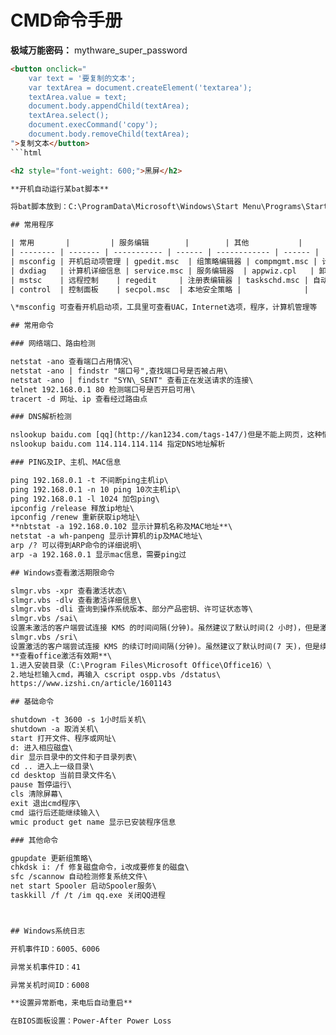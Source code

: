 # CMD命令手册

**极域万能密码：** mythware\_super\_password

```html
<button onclick="
    var text = '要复制的文本';
    var textArea = document.createElement('textarea');
    textArea.value = text;
    document.body.appendChild(textArea);
    textArea.select();
    document.execCommand('copy');
    document.body.removeChild(textArea);
">复制文本</button>
```html

<h2 style="font-weight: 600;">黑屏</h2>

**开机自动运行某bat脚本**

将bat脚本放到：C:\ProgramData\Microsoft\Windows\Start Menu\Programs\StartUp

## 常用程序

| 常用       |         | 服务编辑        |        | 其他           |        |
| -------- | ------- | ----------- | ------ | ------------ | ------ |
| msconfig | 开机启动项管理 | gpedit.msc  | 组策略编辑器 | compmgmt.msc | 计算机管理  |
| dxdiag   | 计算机详细信息 | service.msc | 服务编辑器  | appwiz.cpl   | 卸载程序   |
| mstsc    | 远程控制    | regedit     | 注册表编辑器 | taskschd.msc | 自动计划任务 |
| control  | 控制面板    | secpol.msc  | 本地安全策略 |              |        |

\*msconfig 可查看开机启动项，工具里可查看UAC，Internet选项，程序，计算机管理等

## 常用命令

### 网络端口、路由检测

netstat -ano 查看端口占用情况\
netstat -ano | findstr "端口号",查找端口号是否被占用\
netstat -ano | findstr "SYN\_SENT" 查看正在发送请求的连接\
telnet 192.168.0.1 80 检测端口号是否开启可用\
tracert -d 网址、ip 查看经过路由点

### DNS解析检测

nslookup baidu.com [qq](http://kan1234.com/tags-147/)但是不能上网页，这种情况下一般我们就需要测试一下DNS是否正常\
nslookup baidu.com 114.114.114.114 指定DNS地址解析

### PING及IP、主机、MAC信息

ping 192.168.0.1 -t 不间断ping主机ip\
ping 192.168.0.1 -n 10 ping 10次主机ip\
ping 192.168.0.1 -l 1024 加包ping\
ipconfig /release 释放ip地址\
ipconfig /renew 重新获取ip地址\
**nbtstat -a 192.168.0.102 显示计算机名称及MAC地址**\
netstat -a wh-panpeng 显示计算机的ip及MAC地址\
arp /? 可以得到ARP命令的详细说明\
arp -a 192.168.0.1 显示mac信息，需要ping过

## Windows查看激活期限命令

slmgr.vbs -xpr 查看激活状态\
slmgr.vbs -dlv 查看激活详细信息\
slmgr.vbs -dli 查询到操作系统版本、部分产品密钥、许可证状态等\
slmgr.vbs /sai\
设置未激活的客户端尝试连接 KMS 的时间间隔(分钟)。虽然建议了默认时间(2 小时)，但是激活间隔必须介于 15 分钟(最小值)到 30 天(最大值)之间。\
slmgr.vbs /sri\
设置激活的客户端尝试连接 KMS 的续订时间间隔(分钟)。虽然建议了默认时间(7 天)，但是续订时间间隔必须介于 15 分钟(最小值)和 30 天(最大值)之间。\
**查看office激活有效期**\
1.进入安装目录（C:\Program Files\Microsoft Office\Office16）\
2.地址栏输入cmd，再输入 cscript ospp.vbs /dstatus\
https://www.izshi.cn/article/1601143

## 基础命令

shutdown -t 3600 -s 1小时后关机\
shutdown -a 取消关机\
start 打开文件、程序或网址\
d: 进入相应磁盘\
dir 显示目录中的文件和子目录列表\
cd .. 进入上一级目录\
cd desktop 当前目录文件名\
pause 暂停运行\
cls 清除屏幕\
exit 退出cmd程序\
cmd 运行后还能继续输入\
wmic product get name 显示已安装程序信息

### 其他命令

gpupdate 更新组策略\
chkdsk i: /f 修复磁盘命令，i改成要修复的磁盘\
sfc /scannow 自动检测修复系统文件\
net start Spooler 启动Spooler服务\
taskkill /f /t /im qq.exe 关闭QQ进程



## Windows系统日志

开机事件ID：6005、6006

异常关机事件ID：41

异常关机时间ID：6008

**设置异常断电，来电后自动重启**

在BIOS面板设置：Power-After Power Loss

